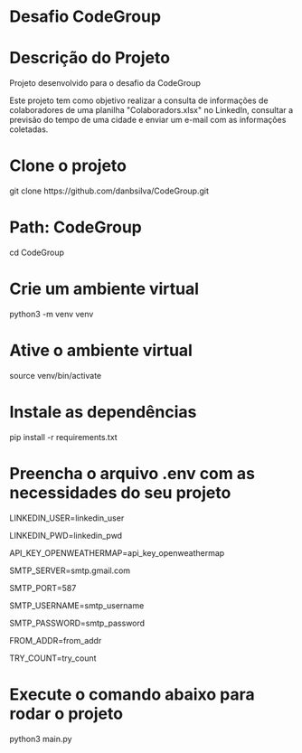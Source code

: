 # Desafio CodeGroup

# Descrição do Projeto
<p>Projeto desenvolvido para o desafio da CodeGroup</p>
<p>Este projeto tem como objetivo realizar a consulta de informações de colaboradores de uma planilha "Colaboradors.xlsx" no LinkedIn, consultar a previsão do tempo de uma cidade e enviar um e-mail com as informações coletadas.</p>


# Clone o projeto
<p>git clone https://github.com/danbsilva/CodeGroup.git</p> 

# Path: CodeGroup
<p>cd CodeGroup</p> 

# Crie um ambiente virtual
<p>python3 -m venv venv</p>

# Ative o ambiente virtual
<p>source venv/bin/activate</p>

# Instale as dependências
<p>pip install -r requirements.txt</p>

# Preencha o arquivo .env com as necessidades do seu projeto
<p>LINKEDIN_USER=linkedin_user</p>
<p>LINKEDIN_PWD=linkedin_pwd</p>
<p>API_KEY_OPENWEATHERMAP=api_key_openweathermap</p>
<p>SMTP_SERVER=smtp.gmail.com</p>
<p>SMTP_PORT=587</p>
<p>SMTP_USERNAME=smtp_username</p>
<p>SMTP_PASSWORD=smtp_password</p>
<p>FROM_ADDR=from_addr</p>
<p>TRY_COUNT=try_count</p>

# Execute o comando abaixo para rodar o projeto
<p>python3 main.py</p>